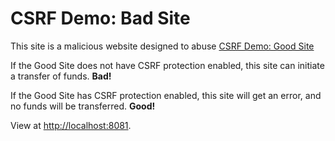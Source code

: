 # CSRF Demo: Bad Site

This site is a malicious website designed to abuse [CSRF Demo: Good Site](https://github.com/ryl/cybr406-goodsite)

If the Good Site does not have CSRF protection enabled, this site can initiate a transfer of funds. **Bad!**

If the Good Site has CSRF protection enabled, this site will get an error, and no funds will be transferred. **Good!**

View at [http://localhost:8081](http://localhost:8081).